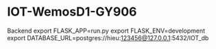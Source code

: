 # IOT-WemosD1-GY906

Backend
 export FLASK_APP=run.py 
 export FLASK_ENV=development 
 export DATABASE_URL=postgres://hieu:123456@127.0.0.1:5432/IOT_db